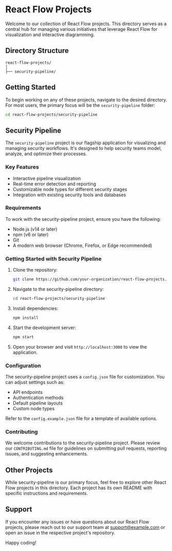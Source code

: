# React Flow Projects

Welcome to our collection of React Flow projects. This directory serves as a central hub for managing various initiatives that leverage React Flow for visualization and interactive diagramming.

## Directory Structure

```
react-flow-projects/
│
├── security-pipeline/

```

## Getting Started

To begin working on any of these projects, navigate to the desired directory. For most users, the primary focus will be the `security-pipeline` folder:

```bash
cd react-flow-projects/security-pipeline
```

## Security Pipeline

The `security-pipeline` project is our flagship application for visualizing and managing security workflows. It's designed to help security teams model, analyze, and optimize their processes.

### Key Features

- Interactive pipeline visualization
- Real-time error detection and reporting
- Customizable node types for different security stages
- Integration with existing security tools and databases

### Requirements

To work with the security-pipeline project, ensure you have the following:

- Node.js (v14 or later)
- npm (v6 or later)
- Git
- A modern web browser (Chrome, Firefox, or Edge recommended)

### Getting Started with Security Pipeline

1. Clone the repository:
   ```bash
   git clone https://github.com/your-organization/react-flow-projects.git
   ```

2. Navigate to the security-pipeline directory:
   ```bash
   cd react-flow-projects/security-pipeline
   ```

3. Install dependencies:
   ```bash
   npm install
   ```

4. Start the development server:
   ```bash
   npm start
   ```

5. Open your browser and visit `http://localhost:3000` to view the application.

### Configuration

The security-pipeline project uses a `config.json` file for customization. You can adjust settings such as:

- API endpoints
- Authentication methods
- Default pipeline layouts
- Custom node types

Refer to the `config.example.json` file for a template of available options.

### Contributing

We welcome contributions to the security-pipeline project. Please review our `CONTRIBUTING.md` file for guidelines on submitting pull requests, reporting issues, and suggesting enhancements.

## Other Projects

While security-pipeline is our primary focus, feel free to explore other React Flow projects in this directory. Each project has its own README with specific instructions and requirements.

## Support

If you encounter any issues or have questions about our React Flow projects, please reach out to our support team at support@example.com or open an issue in the respective project's repository.

Happy coding!
